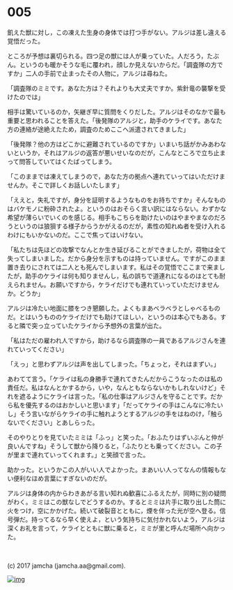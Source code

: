 # 005

飢えた獣に対し，この凍えた生身の身体では打つ手がない。アルジは差し違える覚悟だった。  

ところが予想は裏切られる。四つ足の獣には人が乗っていた。人だろう，たぶん。というのも暖かそうな毛に覆われ，顔しか見えないからだ。「調査隊の方ですか」二人の手前で止まったその人物に，アルジは尋ねた。  

「調査隊のミミです。あなた方は？それよりも大丈夫ですか。紫針竜の襲撃を受けたのでは」  

相手は驚いているのか，矢継ぎ早に質問をくりだした。アルジはそのなかで最も重要と思われることを答えた。「後発隊のアルジと，助手のケライです。あなた方の連絡が途絶えたため，調査のためここへ派遣されてきました」  

「後発隊？他の方はどこかに避難されているのですか」いまいち話がかみあわないというか，それはアルジの返答が悪いせいなのだが，こんなところで立ち止まって問答していてはくたばってしまう。  

「このままでは凍えてしまうので，あなた方の拠点へ連れていってはいただけませんか。そこで詳しくお話しいたします」  

「ええと，失礼ですが，身分を証明するようなものをお持ちですか」そんなものはバケモノに粉砕されたよ。というのはおそらく言い訳にはならない。わずかな希望が薄らいでいくのを感じる。相手もこちらを助けたいのはやまやまなのだろうというのは狼狽する様子からうかがえるのだが，素性の知れぬ者を受け入れるわけにもいかないのだ。ここで焦ってはいけない。  

「私たちは先ほどの攻撃でなんとか生き延びることができましたが，荷物は全て失ってしまいました。だから身分を示すものは持っていません。ですがこのまま置き去りにされては二人とも死んでしまいます。私はその覚悟でここまで来ましたが，助手のケライは何も知りませんし，私の誤ちで道連れになるのはとても耐えられません。お願いですから，ケライだけでも連れていっていただけませんか。どうか」  

アルジは冷たい地面に膝をつき懇願した。よくもまあベラベラとしゃべるものだ。とはいうもののケライだけでも助けてほしい，というのは本心でもある。すると隣で突っ立っていたケライから予想外の言葉が出た。  

「私はただの雇われ人ですから，助けるなら調査隊の一員であるアルジさんを連れていってください」  

「えっ」と思わずアルジは声を出してしまった。「ちょっと，それはまずい。」  

あわてて言う。「ケライは私の身勝手で連れてきたんだからこうなったのは私の責任だ。私はなんとかするから，いや，なんともならないかもしれないけど」それを遮るようにケライは言った。「私の仕事はアルジさんを守ることです。だから私を優先するのはおかしいと思います」「だってケライの手はこんなに冷たいし」そう言いながらケライの手に触れようとするアルジの手をはねのけ，「触らないでください」とあしらった。  

そのやりとりを見ていたミミは「ふっ」と笑った。「おふたりはずいぶんと仲が良いんですね」そうして獣から降りると，「ふたりとも乗ってください。この子が里まで連れていってくれます。」と笑顔で言った。  

助かった。というかこの人がいい人でよかった。まあいい人ってなんの情報もない便利なほめ言葉にすぎないのだが。  

アルジは身体の内からわきあがる言い知れぬ歓喜にふるえたが，同時に別の疑問がわく。ミミはこの獣なしでどうするのか。するとミミは片手に取り出した筒に火をつけ，空にかかげた。続いて破裂音とともに，煙を伴った光が空へ登る。信号弾だ。持ってるなら早く使えよ，という気持ちに気付かれないよう，アルジは深くお礼を言って，ケライとともに獣に乗ると，ミミが里と呼んだ場所へ向かった。  

<br>  
<br>  
(c) 2017 jamcha (jamcha.aa@gmail.com).  

[![img](http://i.creativecommons.org/l/by-nc-sa/4.0/88x31.png)](http://creativecommons.org/licenses/by-nc-sa/4.0/deed)